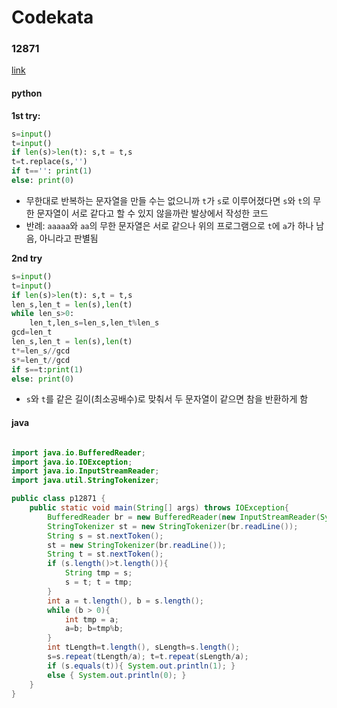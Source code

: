 # Codekata
### 12871
[link](https://www.acmicpc.net/problem/12871)
#### python

<b>1st try:</b>

```python
s=input()
t=input()
if len(s)>len(t): s,t = t,s
t=t.replace(s,'')
if t=='': print(1)
else: print(0)
```
- 무한대로 반복하는 문자열을 만들 수는 없으니까 `t`가 `s`로 이루어졌다면 `s`와 `t`의 무한 문자열이 서로 같다고 할 수 있지 않을까란 발상에서 작성한 코드
- 반례: `aaaaa`와 `aa`의 무한 문자열은 서로 같으나 위의 프로그램으로 `t`에 `a`가 하나 남음, 아니라고 판별됨

<b>2nd try</b>

```python
s=input()
t=input()
if len(s)>len(t): s,t = t,s
len_s,len_t = len(s),len(t)
while len_s>0:
    len_t,len_s=len_s,len_t%len_s
gcd=len_t
len_s,len_t = len(s),len(t)
t*=len_s//gcd
s*=len_t//gcd
if s==t:print(1)
else: print(0)
```
- `s`와 `t`를 같은 길이(최소공배수)로 맞춰서 두 문자열이 같으면 참을 반환하게 함

#### java
```java

import java.io.BufferedReader;
import java.io.IOException;
import java.io.InputStreamReader;
import java.util.StringTokenizer;

public class p12871 {
    public static void main(String[] args) throws IOException{
        BufferedReader br = new BufferedReader(new InputStreamReader(System.in));
        StringTokenizer st = new StringTokenizer(br.readLine());
        String s = st.nextToken();
        st = new StringTokenizer(br.readLine());
        String t = st.nextToken();
        if (s.length()>t.length()){
            String tmp = s;
            s = t; t = tmp; 
        }
        int a = t.length(), b = s.length();
        while (b > 0){
            int tmp = a;
            a=b; b=tmp%b;
        }
        int tLength=t.length(), sLength=s.length();
        s=s.repeat(tLength/a); t=t.repeat(sLength/a);
        if (s.equals(t)){ System.out.println(1); }
        else { System.out.println(0); }
    }
}
```

# 